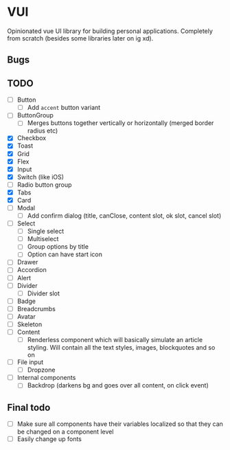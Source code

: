 # VUI

Opinionated vue UI library for building personal applications. Completely from scratch (besides some libraries later on ig xd).

## Bugs

## TODO

- [ ] Button
  - [ ] Add `accent` button variant
- [ ] ButtonGroup
  - [ ] Merges buttons together vertically or horizontally (merged border radius etc)
- [x] Checkbox
- [x] Toast
- [x] Grid
- [x] Flex
- [x] Input
- [x] Switch (like iOS)
- [ ] Radio button group
- [x] Tabs
- [x] Card
- [ ] Modal
  - [ ] Add confirm dialog (title, canClose, content slot, ok slot, cancel slot)
- [ ] Select
  - [ ] Single select
  - [ ] Multiselect
  - [ ] Group options by title
  - [ ] Option can have start icon
- [ ] Drawer
- [ ] Accordion
- [ ] Alert
- [ ] Divider
  - [ ] Divider slot
- [ ] Badge
- [ ] Breadcrumbs
- [ ] Avatar
- [ ] Skeleton
- [ ] Content
  - [ ] Renderless component which will basically simulate an article styling. Will contain all the text styles, images, blockquotes and so on
- [ ] File input
  - [ ] Dropzone

- [ ] Internal components
  - [ ] Backdrop (darkens bg and goes over all content, on click event)

## Final todo

- [ ] Make sure all components have their variables localized so that they can be changed on a component level
- [ ] Easily change up fonts
